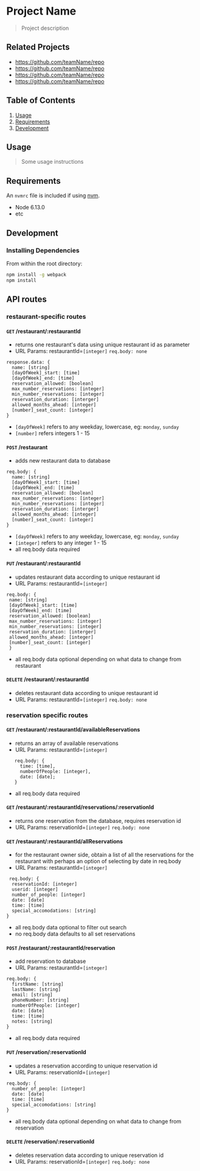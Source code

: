 # Project Name

> Project description

## Related Projects

  - https://github.com/teamName/repo
  - https://github.com/teamName/repo
  - https://github.com/teamName/repo
  - https://github.com/teamName/repo

## Table of Contents

1. [Usage](#Usage)
1. [Requirements](#requirements)
1. [Development](#development)

## Usage

> Some usage instructions

## Requirements

An `nvmrc` file is included if using [nvm](https://github.com/creationix/nvm).

- Node 6.13.0
- etc

## Development

### Installing Dependencies

From within the root directory:

```sh
npm install -g webpack
npm install
```

## API routes
### restaurant-specific routes
#### `GET` /restaurant/:restaurantId 
  * returns one restaurant's data using unique restaurant id as parameter
  * URL Params: restaurantId=`[integer]`
  `req.body: none`
  ```
  response.data: {
    name: [string]
    [dayOfWeek]_start: [time]
    [dayOfWeek]_end: [time]
    reservation_allowed: [boolean]
    max_number_reservations: [integer]
    min_number_reservations: [integer]
    reservation_duration: [interger]
    allowed_months_ahead: [integer]
    [number]_seat_count: [integer]  
  }
  ```
  * `[dayOfWeek]` refers to any weekday, lowercase, eg: `monday`, `sunday`
  * `[number]` refers integers 1 - 15

#### `POST` /restaurant 
  * adds new restaurant data to database
  ```
  req.body: {
    name: [string]
    [dayOfWeek]_start: [time]
    [dayOfWeek]_end: [time]
    reservation_allowed: [boolean]
    max_number_reservations: [integer]
    min_number_reservations: [integer]
    reservation_duration: [interger]
    allowed_months_ahead: [integer]
    [number]_seat_count: [integer]  
  }
  ```
  * `[dayOfWeek]` refers to any weekday, lowercase, eg: `monday`, `sunday`
  * `[integer]` refers to any integer 1 - 15
  * all req.body data required
#### `PUT` /restaurant/:restaurantId 
  * updates restaurant data according to unique restaurant id
  * URL Params: restaurantId=`[integer]`
   ```
  req.body: {
    name: [string]
    [dayOfWeek]_start: [time]
    [dayOfWeek]_end: [time]
    reservation_allowed: [boolean]
    max_number_reservations: [integer]
    min_number_reservations: [integer]
    reservation_duration: [interger]
    allowed_months_ahead: [integer]
    [number]_seat_count: [integer]  
    }
  ```
  * all req.body data optional depending on what data to change from restaurant
#### `DELETE` /restaurant/:restaurantId
  * deletes restaurant data according to unique restaurant id
  * URL Params: restaurantId=`[integer]`
   `req.body: none`


### reservation specific routes
#### `GET` /restaurant/:restaurantId/availableReservations
  * returns an array of available reservations
  * URL Params: restaurantId=`[integer]`
  ```
     req.body: {
       time: [time],
       numberOfPeople: [integer],
       date: [date];
     }
  ```
  * all req.body data required

####  `GET` /restaurant/:restaurantId/reservations/:reservationId 
  * returns one reservation from the database, requires reservation id
  * URL Params: reservationId=`[integer]`
   `req.body: none`

#### `GET` /restaurant/:restaurantId/allReservations
  * for the restaurant owner side, obtain a list of all the reservations for the   restaurant with perhaps an option of selecting by date in req.body
  * URL Params: restaurantId=`[integer]`

  ```
   req.body: {
    reservationId: [integer]
    userid: [integer]
    number_of_people: [integer]
    date: [date]
    time: [time]
    special_accomodations: [string]
  }
  ```
  * all req.body data optional to filter out search
  * no req.body data defaults to all set reservations

#### `POST` /restaurant/:restaurantId/reservation
  * add reservation to database
  * URL Params: restaurantId=`[integer]`
  ```
  req.body: {
    firstName: [string]
    lastName: [string]
    email: [string]
    phoneNumber: [string]
    numberOfPeople: [integer]
    date: [date]
    time: [time]
    notes: [string]
  }
  ```
  * all req.body data required

#### `PUT` /reservation/:reservationId 
  * updates a reservation according to unique reservation id
  * URL Params: reservationId=`[integer]`
  ```
  req.body: {
    number_of_people: [integer]
    date: [date]
    time: [time]
    special_accomodations: [string]
  }
  ```
* all req.body data optional depending on what data to change from reservation

#### `DELETE` /reservation/:reservationId 
  * deletes reservation data according to unique reservation id
  * URL Params: reservationId=`[integer]`
   `req.body: none`
